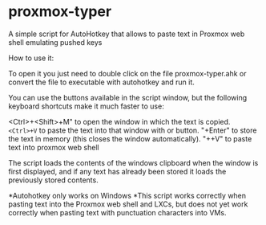 # proxmox-typer
A simple script for AutoHotkey that allows to paste text in Proxmox web shell emulating pushed keys

How to use it: 

To open it you just need to double click on the file proxmox-typer.ahk or convert the file to executable with autohotkey and run it.

You can use the buttons available in the script window, but the following keyboard shortcuts make it much faster to use:

\<Ctrl\>+\<Shift\>+M" to open the window in which the text is copied. 
```<Ctrl>+V``` to paste the text into that window with or button.
"<Ctrl>+Enter" to store the text in memory (this closes the window automatically).
"<Ctrl>+<Shift>+V" to paste text into proxmox web shell 


The script loads the contents of the windows clipboard when the window is first displayed, and if any text has already been stored it loads the previously stored contents.

*Autohotkey only works on Windows
*This script works correctly when pasting text into the Proxmox web shell and LXCs, but does not yet work correctly when pasting text with punctuation characters into VMs.
